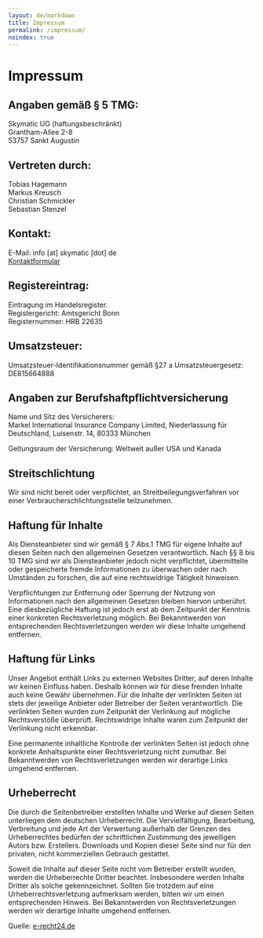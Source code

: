 ```yaml
---
layout: de/markdown
title: Impressum
permalink: /impressum/
noindex: true
---
```

# Impressum

## Angaben gemäß § 5 TMG:
Skymatic UG (haftungsbeschränkt)<br/>
Grantham-Allee 2-8<br/>
53757 Sankt Augustin

## Vertreten durch:
Tobias Hagemann<br/>
Markus Kreusch<br/>
Christian Schmickler<br/>
Sebastian Stenzel

## Kontakt:
E-Mail: info [at] skymatic [dot] de<br/>
[Kontaktformular](/contact/)

## Registereintrag:
Eintragung im Handelsregister.<br/>
Registergericht: Amtsgericht Bonn<br/>
Registernummer: HRB 22635

## Umsatzsteuer:
Umsatzsteuer-Identifikationsnummer gemäß §27 a Umsatzsteuergesetz:<br/>
DE815664888

## Angaben zur Berufshaftpflichtversicherung
Name und Sitz des Versicherers:<br/>
Markel International Insurance Company Limited, Niederlassung für Deutschland, Luisenstr. 14, 80333 München

Geltungsraum der Versicherung: Weltweit außer USA und Kanada

## Streitschlichtung
Wir sind nicht bereit oder verpflichtet, an Streitbeilegungsverfahren vor einer Verbraucherschlichtungsstelle teilzunehmen.

## Haftung für Inhalte
Als Diensteanbieter sind wir gemäß § 7 Abs.1 TMG für eigene Inhalte auf diesen Seiten nach den allgemeinen Gesetzen verantwortlich. Nach §§ 8 bis 10 TMG sind wir als Diensteanbieter jedoch nicht verpflichtet, übermittelte oder gespeicherte fremde Informationen zu überwachen oder nach Umständen zu forschen, die auf eine rechtswidrige Tätigkeit hinweisen.

Verpflichtungen zur Entfernung oder Sperrung der Nutzung von Informationen nach den allgemeinen Gesetzen bleiben hiervon unberührt. Eine diesbezügliche Haftung ist jedoch erst ab dem Zeitpunkt der Kenntnis einer konkreten Rechtsverletzung möglich. Bei Bekanntwerden von entsprechenden Rechtsverletzungen werden wir diese Inhalte umgehend entfernen.

## Haftung für Links
Unser Angebot enthält Links zu externen Websites Dritter, auf deren Inhalte wir keinen Einfluss haben. Deshalb können wir für diese fremden Inhalte auch keine Gewähr übernehmen. Für die Inhalte der verlinkten Seiten ist stets der jeweilige Anbieter oder Betreiber der Seiten verantwortlich. Die verlinkten Seiten wurden zum Zeitpunkt der Verlinkung auf mögliche Rechtsverstöße überprüft. Rechtswidrige Inhalte waren zum Zeitpunkt der Verlinkung nicht erkennbar.

Eine permanente inhaltliche Kontrolle der verlinkten Seiten ist jedoch ohne konkrete Anhaltspunkte einer Rechtsverletzung nicht zumutbar. Bei Bekanntwerden von Rechtsverletzungen werden wir derartige Links umgehend entfernen.

## Urheberrecht
Die durch die Seitenbetreiber erstellten Inhalte und Werke auf diesen Seiten unterliegen dem deutschen Urheberrecht. Die Vervielfältigung, Bearbeitung, Verbreitung und jede Art der Verwertung außerhalb der Grenzen des Urheberrechtes bedürfen der schriftlichen Zustimmung des jeweiligen Autors bzw. Erstellers. Downloads und Kopien dieser Seite sind nur für den privaten, nicht kommerziellen Gebrauch gestattet.

Soweit die Inhalte auf dieser Seite nicht vom Betreiber erstellt wurden, werden die Urheberrechte Dritter beachtet. Insbesondere werden Inhalte Dritter als solche gekennzeichnet. Sollten Sie trotzdem auf eine Urheberrechtsverletzung aufmerksam werden, bitten wir um einen entsprechenden Hinweis. Bei Bekanntwerden von Rechtsverletzungen werden wir derartige Inhalte umgehend entfernen.

Quelle: [e-recht24.de](https://www.e-recht24.de)
